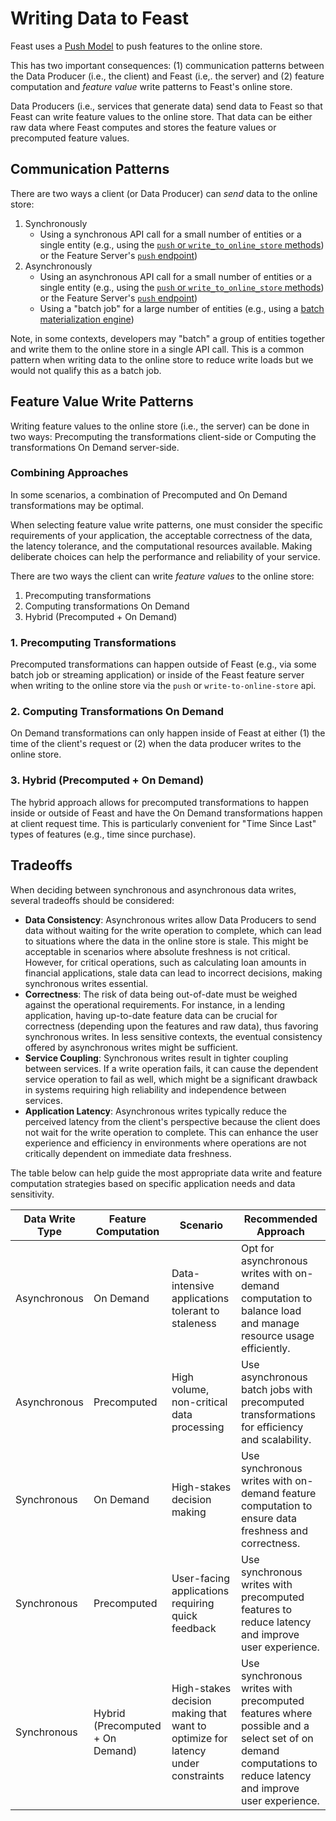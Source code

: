 # Writing Data to Feast

Feast uses a [Push Model](getting-started/architecture-and-components/push-vs-pull-model.md) to push features to the online store.

This has two important consequences: (1) communication patterns between the Data Producer (i.e., the client) and Feast (i.e,. the server) and (2) feature computation and 
_feature value_ write patterns to Feast's online store.

Data Producers (i.e., services that generate data) send data to Feast so that Feast can write feature values to the online store. That data can
be either raw data where Feast computes and stores the feature values or precomputed feature values.

## Communication Patterns

There are two ways a client (or Data Producer) can *_send_* data to the online store: 

1. Synchronously
   - Using a synchronous API call for a small number of entities or a single entity (e.g., using the [`push` or `write_to_online_store` methods](https://docs.feast.dev/reference/data-sources/push#pushing-data)) or the Feature Server's [`push` endpoint](https://docs.feast.dev/reference/feature-servers/python-feature-server#pushing-features-to-the-online-and-offline-stores))
2. Asynchronously 
   - Using an asynchronous API call for a small number of entities or a single entity (e.g., using the [`push` or `write_to_online_store` methods](https://docs.feast.dev/reference/data-sources/push#pushing-data)) or the Feature Server's [`push` endpoint](https://docs.feast.dev/reference/feature-servers/python-feature-server#pushing-features-to-the-online-and-offline-stores))
   - Using a "batch job" for a large number of entities (e.g., using a [batch materialization engine](https://docs.feast.dev/getting-started/architecture-and-components/batch-materialization-engine))

Note, in some contexts, developers may "batch" a group of entities together and write them to the online store in a 
single API call. This is a common pattern when writing data to the online store to reduce write loads but we would 
not qualify this as a batch job.

## Feature Value Write Patterns

Writing feature values to the online store (i.e., the server) can be done in two ways: Precomputing the transformations client-side or Computing the transformations On Demand server-side. 

### Combining Approaches

In some scenarios, a combination of Precomputed and On Demand transformations may be optimal.

When selecting feature value write patterns, one must consider the specific requirements of your application, the acceptable correctness of the data, the latency tolerance, and the computational resources available. Making deliberate choices can help the performance and reliability of your service.

There are two ways the client can write *feature values* to the online store:

1. Precomputing transformations
2. Computing transformations On Demand
3. Hybrid (Precomputed + On Demand)

### 1. Precomputing Transformations
Precomputed transformations can happen outside of Feast (e.g., via some batch job or streaming application) or inside of the Feast feature server when writing to the online store via the `push` or `write-to-online-store` api. 

### 2. Computing Transformations On Demand
On Demand transformations can only happen inside of Feast at either (1) the time of the client's request or (2) when the data producer writes to the online store.

### 3. Hybrid (Precomputed + On Demand)
The hybrid approach allows for precomputed transformations to happen inside or outside of Feast and have the On Demand transformations happen at client request time. This is particularly convenient for "Time Since Last" types of features (e.g., time since purchase).

## Tradeoffs

When deciding between synchronous and asynchronous data writes, several tradeoffs should be considered:

- **Data Consistency**: Asynchronous writes allow Data Producers to send data without waiting for the write operation to complete, which can lead to situations where the data in the online store is stale. This might be acceptable in scenarios where absolute freshness is not critical. However, for critical operations, such as calculating loan amounts in financial applications, stale data can lead to incorrect decisions, making synchronous writes essential.
- **Correctness**: The risk of data being out-of-date must be weighed against the operational requirements. For instance, in a lending application, having up-to-date feature data can be crucial for correctness (depending upon the features and raw data), thus favoring synchronous writes. In less sensitive contexts, the eventual consistency offered by asynchronous writes might be sufficient.
- **Service Coupling**: Synchronous writes result in tighter coupling between services. If a write operation fails, it can cause the dependent service operation to fail as well, which might be a significant drawback in systems requiring high reliability and independence between services.
- **Application Latency**: Asynchronous writes typically reduce the perceived latency from the client's perspective because the client does not wait for the write operation to complete. This can enhance the user experience and efficiency in environments where operations are not critically dependent on immediate data freshness.

The table below can help guide the most appropriate data write and feature computation strategies based on specific application needs and data sensitivity.

| Data Write Type | Feature Computation | Scenario | Recommended Approach |
|----------|-----------------|---------------------|----------------------|
| Asynchronous | On Demand | Data-intensive applications tolerant to staleness | Opt for asynchronous writes with on-demand computation to balance load and manage resource usage efficiently. |
| Asynchronous | Precomputed | High volume, non-critical data processing | Use asynchronous batch jobs with precomputed transformations for efficiency and scalability. |
| Synchronous | On Demand | High-stakes decision making | Use synchronous writes with on-demand feature computation to ensure data freshness and correctness. |
| Synchronous | Precomputed | User-facing applications requiring quick feedback | Use synchronous writes with precomputed features to reduce latency and improve user experience. |
| Synchronous | Hybrid (Precomputed + On Demand) | High-stakes decision making that want to optimize for latency under constraints| Use synchronous writes with precomputed features where possible and a select set of on demand computations to reduce latency and improve user experience. |
